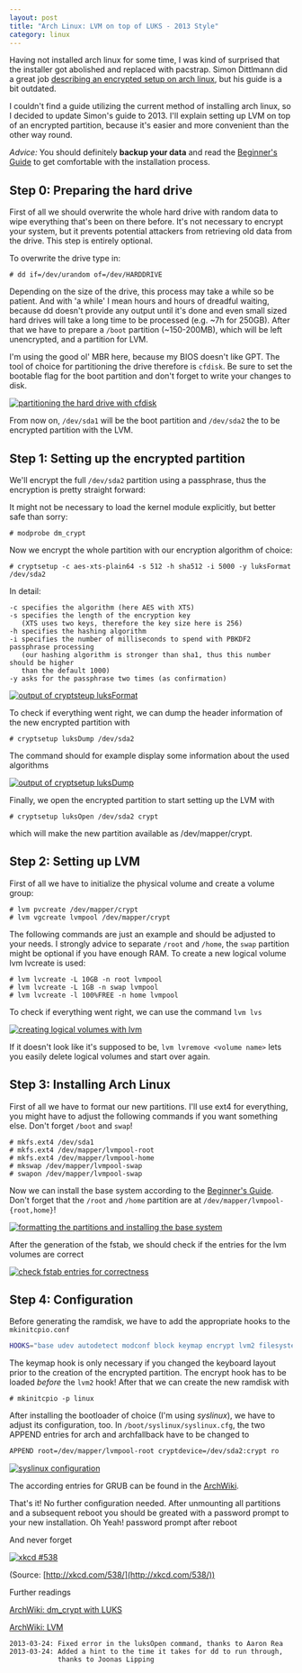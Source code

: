 ```yaml
---
layout: post
title: "Arch Linux: LVM on top of LUKS - 2013 Style"
category: linux
---
```


Having not installed arch linux for some time, I was kind of surprised that the installer got abolished and replaced with pacstrap. Simon Dittlmann did a great job [describing an encrypted setup on arch linux](http://www.pindarsign.de/webblog/wp-trackback.php?p=767), but his guide is a bit outdated.

I couldn't find a guide utilizing the current method of installing arch linux, so I decided to update Simon's guide to 2013. I'll explain setting up LVM on top of an encrypted partition, because it's easier and more convenient than the other way round. 

*Advice:* You should definitely **backup your data** and read the [Beginner's Guide](https://wiki.archlinux.org/index.php/Beginners%27_Guide) to get comfortable with the installation process.

<!--more-->

## Step 0: Preparing the hard drive

First of all we should overwrite the whole hard drive with random data to wipe everything that's been on there before. It's not necessary to encrypt your system, but it prevents potential attackers from retrieving old data from the drive. This step is entirely optional.

To overwrite the drive type in:

~~~console
# dd if=/dev/urandom of=/dev/HARDDRIVE
~~~
Depending on the size of the drive, this process may take a while so be patient. And with 'a while' I mean hours and hours of dreadful waiting, because dd doesn't provide any output until it's done and even small sized hard drives will take a long time to be processed (e.g. ~7h for 250GB). After that we have to prepare a `/boot` partition (~150-200MB), which will be left unencrypted, and a partition for LVM.

I'm using the good ol' MBR here, because my BIOS doesn't like GPT. The tool of choice for partitioning the drive therefore is `cfdisk`. Be sure to set the bootable flag for the boot partition and don't forget to write your changes to disk.

[![partitioning the hard drive with cfdisk][cfdisk]][cfdisk]

From now on, `/dev/sda1` will be the boot partition and `/dev/sda2` the to be encrypted partition with the LVM.

## Step 1: Setting up the encrypted partition

We'll encrypt the full `/dev/sda2` partition using a passphrase, thus the encryption is pretty straight forward:

It might not be necessary to load the kernel module explicitly, but better safe than sorry:

~~~console
# modprobe dm_crypt
~~~

Now we encrypt the whole partition with our encryption algorithm of choice:

~~~console
# cryptsetup -c aes-xts-plain64 -s 512 -h sha512 -i 5000 -y luksFormat /dev/sda2
~~~

In detail: 

~~~
-c specifies the algorithm (here AES with XTS)
-s specifies the length of the encryption key 
   (XTS uses two keys, therefore the key size here is 256)
-h specifies the hashing algorithm
-i specifies the number of milliseconds to spend with PBKDF2 passphrase processing 
   (our hashing algorithm is stronger than sha1, thus this number should be higher
   than the default 1000)
-y asks for the passphrase two times (as confirmation)
~~~

[![output of cryptsteup luksFormat][luksFormat]][luksFormat]

To check if everything went right, we can dump the header information of the new encrypted partition with

~~~console
# cryptsetup luksDump /dev/sda2
~~~

The command should for example display some information about the used algorithms

[![output of cryptsetup luksDump][luksDump]][luksDump]

Finally, we open the encrypted partition to start setting up the LVM with

~~~console
# cryptsetup luksOpen /dev/sda2 crypt
~~~

which will make the new partition available as /dev/mapper/crypt.

## Step 2: Setting up LVM

First of all we have to initialize the physical volume and create a volume group:

~~~console
# lvm pvcreate /dev/mapper/crypt
# lvm vgcreate lvmpool /dev/mapper/crypt
~~~

The following commands are just an example and should be adjusted to your needs. I strongly advice to separate `/root` and `/home`, the `swap` partition might be optional if you have enough RAM. To create a new logical volume lvm lvcreate is used:

~~~console
# lvm lvcreate -L 10GB -n root lvmpool
# lvm lvcreate -L 1GB -n swap lvmpool
# lvm lvcreate -l 100%FREE -n home lvmpool
~~~

To check if everything went right, we can use the command `lvm lvs`

[![creating logical volumes with lvm][lvm]][lvm]

If it doesn't look like it's supposed to be, `lvm lvremove <volume name>` lets you easily delete logical volumes and start over again.

## Step 3: Installing Arch Linux

First of all we have to format our new partitions. I'll use ext4 for everything, you might have to adjust the following commands if you want something else. Don't forget `/boot` and `swap`!

~~~console
# mkfs.ext4 /dev/sda1
# mkfs.ext4 /dev/mapper/lvmpool-root
# mkfs.ext4 /dev/mapper/lvmpool-home
# mkswap /dev/mapper/lvmpool-swap
# swapon /dev/mapper/lvmpool-swap
~~~

Now we can install the base system according to the [Beginner's Guide](https://wiki.archlinux.org/index.php/Beginners%27_Guide#Mount_the_partitions). Don't forget that the `/root` and `/home` partition are at `/dev/mapper/lvmpool-{root,home}`!

[![formatting the partitions and installing the base system][installation]][installation]

After the generation of the fstab, we should check if the entries for the lvm volumes are correct

[![check fstab entries for correctness][genfstab]][genfstab]

## Step 4: Configuration

Before generating the ramdisk, we have to add the appropriate hooks to the `mkinitcpio.conf`

~~~bash
HOOKS="base udev autodetect modconf block keymap encrypt lvm2 filesystems keyboard fsck"
~~~

The keymap hook is only necessary if you changed the keyboard layout prior to the creation of the encrypted partition. The encrypt hook has to be loaded *before* the `lvm2` hook! After that we can create the new ramdisk with

~~~console
# mkinitcpio -p linux
~~~

After installing the bootloader of choice (I'm using *syslinux*), we have to adjust its configuration, too. In `/boot/syslinux/syslinux.cfg`, the two APPEND entries for arch and archfallback have to be changed to

~~~bash
APPEND root=/dev/mapper/lvmpool-root cryptdevice=/dev/sda2:crypt ro
~~~

[![syslinux configuration][syslinux]][syslinux]

The according entries for GRUB can be found in the [ArchWiki](https://wiki.archlinux.org/index.php/Grub).

That's it! No further configuration needed. After unmounting all partitions and a subsequent reboot you should be greated with a password prompt to your new installation. Oh Yeah!
password prompt after reboot

And never forget

[![xkcd #538][xkcd538]][xkcd538]

(Source: [http://xkcd.com/538/](http://xkcd.com/538/))

Further readings

[ArchWiki: dm_crypt with LUKS](https://wiki.archlinux.org/index.php/Dm-crypt_with_LUKS)

[ArchWiki: LVM](https://wiki.archlinux.org/index.php/Lvm)

```
2013-03-24: Fixed error in the luksOpen command, thanks to Aaron Rea
2013-03-24: Added a hint to the time it takes for dd to run through,
            thanks to Joonas Lipping
```

[cfdisk]: {{site.url}}/assets/img/lvm-on-luks/cfdisk.png "partitioning the hard drive with cfdisk"
[genfstab]: {{site.url}}/assets/img/lvm-on-luks/genfstab.png "check fstab entries for correctness"
[installation]: {{site.url}}/assets/img/lvm-on-luks/installation.png "formatting the partitions and installing the base system"
[luksDump]: {{site.url}}/assets/img/lvm-on-luks/luksDump.png "output of cryptsetup luksDump"
[luksFormat]: {{site.url}}/assets/img/lvm-on-luks/luksFormat.png "output of cryptsteup luksFormat"
[lvm]: {{site.url}}/assets/img/lvm-on-luks/lvm.png "creating logical volumes with lvm"
[syslinux]: {{site.url}}/assets/img/lvm-on-luks/syslinux.png "syslinux configuration"
[xkcd538]: {{site.url}}/assets/img/lvm-on-luks/security.png "Actual actual reality: nobody cares about his secrets.  (Also, I would be hard-pressed to find that wrench for $5.)"

